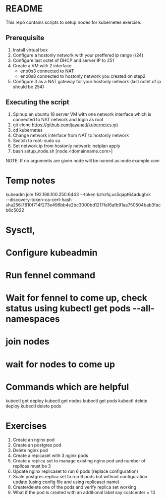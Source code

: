 # README
This repo contains scripts to setup nodes for kubernetes exercise. 

## Prerequisite
1. Install virtual box
2. Configure a hostonly network with your preffered ip range (/24)
3. Configure last octet of DHCP and server IP to 251
4. Create a VM with 2 interface
    - enp0s3 connected to NAT
    - enp0s8 connected to hostonly network you created on step2
5. Configure it as a NAT gateway for your hostonly network (last octet of ip should be 254)

## Executing the script
1. Spinup an ubuntu 18 server VM with one network interface which is connected to NAT network and login as root
2. git clone https://github.com/jayanatl/kubernetes.git
3. cd kubernetes
4. Change network interface from NAT to hostonly network
5. Switch to root: sudo su
6. Set network ip from hostonly network: netplan apply
7. bash setup_node.sh [node<x>.<domainname.com>]

NOTE: If no arguments are given node will be named as node<last octet of ip>.example.com


# Temp notes
kubeadm join 192.168.100.250:6443 --token kzhzfq.us5qapt64adughrk \
    --discovery-token-ca-cert-hash sha256:7810f714f273e496bb4e2bc3000bd1217fa16afb91aa750504bab3facb6c5022

# Sysctl,
# Configure kubeadmin
# Run fennel command
# Wait for fennel to come up, check status using kubectl get pods --all-namespaces

# join nodes
# wait for nodes to come up


# Commands which are helpful
kubectl get deploy
kubectl get nodes
kubectl get pods
kubectl delete deploy <nginx>
kubectl delete pods <podid>

# Exercises
1. Create an nginx pod
2. Create an postgres pod
3. Delete nginx pod
4. Create a repicaset with 3 nginx pods
5. Create a replica set to manage existing nginx pod and number of replicas must be 3
6. Update nginx replicaset to run 6 pods (replace configuration)
7. Scale postgres replica set to run 6 pods but without configuration update (using config file and using replicaset name)
8. Create/delete one of the pods and verify replica set working
9. What if the pod is created with an additional label say costcenter = 10